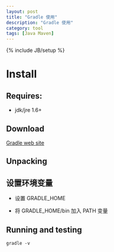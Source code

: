```yaml
---
layout: post
title: "Gradle 使用"
description: "Gradle 使用"
category: tool
tags: [Java Maven]
---
```

{% include JB/setup %}


# Install

## Requires:

* jdk/jre 1.6+

## Download

[Gradle web site](http://www.gradle.org/downloads)

## Unpacking

## 设置环境变量

* 设置 GRADLE_HOME

* 将 GRADLE_HOME/bin 加入 PATH 变量

## Running and testing

	gradle -v
